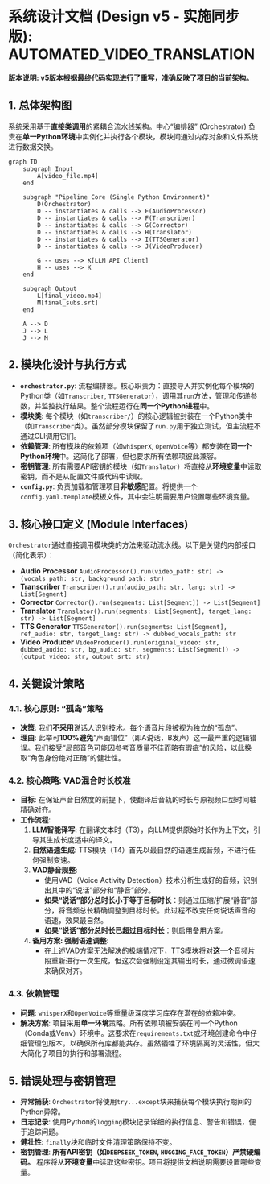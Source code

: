 # 系统设计文档 (Design v5 - 实施同步版): AUTOMATED_VIDEO_TRANSLATION

**版本说明: v5版本根据最终代码实现进行了重写，准确反映了项目的当前架构。**

## 1. 总体架构图

系统采用基于**直接类调用**的紧耦合流水线架构。中心“编排器” (Orchestrator) 负责在**单一Python环境**中实例化并执行各个模块，模块间通过内存对象和文件系统进行数据交换。

```mermaid
graph TD
    subgraph Input
        A[video_file.mp4]
    end

    subgraph "Pipeline Core (Single Python Environment)"
        D(Orchestrator)
        D -- instantiates & calls --> E(AudioProcessor)
        D -- instantiates & calls --> F(Transcriber)
        D -- instantiates & calls --> G(Corrector)
        D -- instantiates & calls --> H(Translator)
        D -- instantiates & calls --> I(TTSGenerator)
        D -- instantiates & calls --> J(VideoProducer)
        
        G -- uses --> K[LLM API Client]
        H -- uses --> K
    end

    subgraph Output
        L[final_video.mp4]
        M[final_subs.srt]
    end

    A --> D
    J --> L
    J --> M
```

## 2. 模块化设计与执行方式

- **`orchestrator.py`**: 流程编排器。核心职责为：直接导入并实例化每个模块的Python类（如`Transcriber`, `TTSGenerator`），调用其`run`方法，管理和传递参数，并监控执行结果。整个流程运行在**同一个Python进程**中。
- **模块类**: 每个模块（如`transcriber/`）的核心逻辑被封装在一个Python类中（如`Transcriber`类）。虽然部分模块保留了`run.py`用于独立测试，但主流程不通过CLI调用它们。
- **依赖管理**: 所有模块的依赖项（如`whisperX`, `OpenVoice`等）都安装在**同一个Python环境**中。这简化了部署，但也要求所有依赖项彼此兼容。
- **密钥管理**: 所有需要API密钥的模块（如`Translator`）将直接从**环境变量**中读取密钥，而不是从配置文件或代码中读取。
- **`config.py`**: 负责加载和管理项目**非敏感**配置。将提供一个`config.yaml.template`模板文件，其中会注明需要用户设置哪些环境变量。

## 3. 核心接口定义 (Module Interfaces)

`Orchestrator`通过直接调用模块类的方法来驱动流水线。以下是关键的内部接口（简化表示）：

- **Audio Processor**
  `AudioProcessor().run(video_path: str) -> (vocals_path: str, background_path: str)`
- **Transcriber**
  `Transcriber().run(audio_path: str, lang: str) -> List[Segment]`
- **Corrector**
  `Corrector().run(segments: List[Segment]) -> List[Segment]`
- **Translator**
  `Translator().run(segments: List[Segment], target_lang: str) -> List[Segment]`
- **TTS Generator**
  `TTSGenerator().run(segments: List[Segment], ref_audio: str, target_lang: str) -> dubbed_vocals_path: str`
- **Video Producer**
  `VideoProducer().run(original_video: str, dubbed_audio: str, bg_audio: str, segments: List[Segment]) -> (output_video: str, output_srt: str)`

## 4. 关键设计策略

### 4.1. 核心原则: “孤岛”策略
- **决策**: 我们**不采用**说话人识别技术。每个语音片段被视为独立的“孤岛”。
- **理由**: 此举可**100%避免**“声画错位”（即A说话，B发声）这一最严重的逻辑错误。我们接受“局部音色可能因参考音质量不佳而略有瑕疵”的风险，以此换取“角色身份绝对正确”的健壮性。

### 4.2. 核心策略: VAD混合时长校准
- **目标**: 在保证声音自然度的前提下，使翻译后音轨的时长与原视频口型时间轴精确对齐。
- **工作流程**:
    1.  **LLM智能译写**: 在翻译文本时（T3），向LLM提供原始时长作为上下文，引导其生成长度适中的译文。
    2.  **自然语速生成**: TTS模块（T4）首先以最自然的语速生成音频，不进行任何强制变速。
    3.  **VAD静音规整**:
        - 使用VAD（Voice Activity Detection）技术分析生成好的音频，识别出其中的“说话”部分和“静音”部分。
        - **如果“说话”部分总时长小于等于目标时长**：则通过压缩/扩展“静音”部分，将音频总长精确调整到目标时长。此过程不改变任何说话声音的语速，效果最自然。
        - **如果“说话”部分总时长已超过目标时长**：则启用备用方案。
    4.  **备用方案: 强制语速调整**:
        - 在上述VAD方案无法解决的极端情况下，TTS模块将对**这一个**音频片段重新进行一次生成，但这次会强制设定其输出时长，通过微调语速来确保对齐。

### 4.3. 依赖管理
- **问题**: `whisperX`和`OpenVoice`等重量级深度学习库存在潜在的依赖冲突。
- **解决方案**: 项目采用**单一环境**策略。所有依赖项被安装在同一个Python（Conda或Venv）环境中。这要求在`requirements.txt`或环境创建命令中仔细管理包版本，以确保所有库都能共存。虽然牺牲了环境隔离的灵活性，但大大简化了项目的执行和部署流程。

## 5. 错误处理与密钥管理

- **异常捕获**: `Orchestrator`将使用`try...except`块来捕获每个模块执行期间的Python异常。
- **日志记录**: 使用Python的`logging`模块记录详细的执行信息、警告和错误，便于追踪问题。
- **健壮性**: `finally`块和临时文件清理策略保持不变。
- **密钥管理**: **所有API密钥（如`DEEPSEEK_TOKEN`, `HUGGING_FACE_TOKEN`）严禁硬编码。** 程序将从**环境变量**中读取这些密钥。项目将提供文档说明需要设置哪些变量。